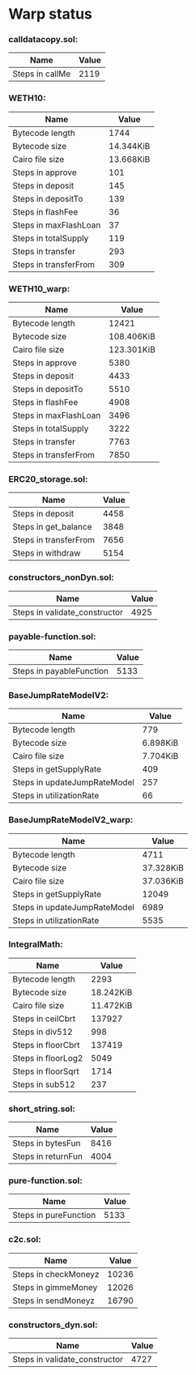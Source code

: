 # Warp status
### calldatacopy.sol:
| Name | Value |
| ----------- | ----------- |
| Steps in callMe | 2119 |
### WETH10:
| Name | Value |
| ----------- | ----------- |
| Bytecode length | 1744 |
| Bytecode size | 14.344KiB |
| Cairo file size | 13.668KiB |
| Steps in approve | 101 |
| Steps in deposit | 145 |
| Steps in depositTo | 139 |
| Steps in flashFee | 36 |
| Steps in maxFlashLoan | 37 |
| Steps in totalSupply | 119 |
| Steps in transfer | 293 |
| Steps in transferFrom | 309 |
### WETH10_warp:
| Name | Value |
| ----------- | ----------- |
| Bytecode length | 12421 |
| Bytecode size | 108.406KiB |
| Cairo file size | 123.301KiB |
| Steps in approve | 5380 |
| Steps in deposit | 4433 |
| Steps in depositTo | 5510 |
| Steps in flashFee | 4908 |
| Steps in maxFlashLoan | 3496 |
| Steps in totalSupply | 3222 |
| Steps in transfer | 7763 |
| Steps in transferFrom | 7850 |
### ERC20_storage.sol:
| Name | Value |
| ----------- | ----------- |
| Steps in deposit | 4458 |
| Steps in get_balance | 3848 |
| Steps in transferFrom | 7656 |
| Steps in withdraw | 5154 |
### constructors_nonDyn.sol:
| Name | Value |
| ----------- | ----------- |
| Steps in validate_constructor | 4925 |
### payable-function.sol:
| Name | Value |
| ----------- | ----------- |
| Steps in payableFunction | 5133 |
### BaseJumpRateModelV2:
| Name | Value |
| ----------- | ----------- |
| Bytecode length | 779 |
| Bytecode size | 6.898KiB |
| Cairo file size | 7.704KiB |
| Steps in getSupplyRate | 409 |
| Steps in updateJumpRateModel | 257 |
| Steps in utilizationRate | 66 |
### BaseJumpRateModelV2_warp:
| Name | Value |
| ----------- | ----------- |
| Bytecode length | 4711 |
| Bytecode size | 37.328KiB |
| Cairo file size | 37.036KiB |
| Steps in getSupplyRate | 12049 |
| Steps in updateJumpRateModel | 6989 |
| Steps in utilizationRate | 5535 |
### IntegralMath:
| Name | Value |
| ----------- | ----------- |
| Bytecode length | 2293 |
| Bytecode size | 18.242KiB |
| Cairo file size | 11.472KiB |
| Steps in ceilCbrt | 137927 |
| Steps in div512 | 998 |
| Steps in floorCbrt | 137419 |
| Steps in floorLog2 | 5049 |
| Steps in floorSqrt | 1714 |
| Steps in sub512 | 237 |
### short_string.sol:
| Name | Value |
| ----------- | ----------- |
| Steps in bytesFun | 8416 |
| Steps in returnFun | 4004 |
### pure-function.sol:
| Name | Value |
| ----------- | ----------- |
| Steps in pureFunction | 5133 |
### c2c.sol:
| Name | Value |
| ----------- | ----------- |
| Steps in checkMoneyz | 10236 |
| Steps in gimmeMoney | 12026 |
| Steps in sendMoneyz | 16790 |
### constructors_dyn.sol:
| Name | Value |
| ----------- | ----------- |
| Steps in validate_constructor | 4727 |
